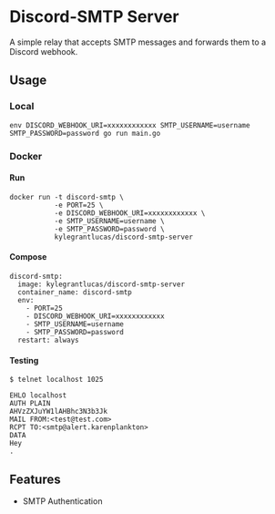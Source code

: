 # Discord-SMTP Server
A simple relay that accepts SMTP messages and forwards them to a Discord webhook.

## Usage

### Local

```
env DISCORD_WEBHOOK_URI=xxxxxxxxxxxx SMTP_USERNAME=username SMTP_PASSWORD=password go run main.go
```

### Docker

#### Run

```
docker run -t discord-smtp \
           -e PORT=25 \
           -e DISCORD_WEBHOOK_URI=xxxxxxxxxxxx \
           -e SMTP_USERNAME=username \
           -e SMTP_PASSWORD=password \
           kylegrantlucas/discord-smtp-server
```

#### Compose

```
discord-smtp:
  image: kylegrantlucas/discord-smtp-server
  container_name: discord-smtp
  env:
    - PORT=25
    - DISCORD_WEBHOOK_URI=xxxxxxxxxxxx
    - SMTP_USERNAME=username
    - SMTP_PASSWORD=password
  restart: always
```

#### Testing

```
$ telnet localhost 1025
```

```
EHLO localhost
AUTH PLAIN
AHVzZXJuYW1lAHBhc3N3b3Jk
MAIL FROM:<test@test.com>
RCPT TO:<smtp@alert.karenplankton>
DATA
Hey
.
```

## Features

* SMTP Authentication